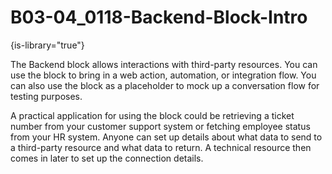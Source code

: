 # B03-04_0118-Backend-Block-Intro

{is-library="true"}

<snippet id="B03-04_0118-Backend-Block-Intro_snippet">



The Backend block allows interactions with third-party resources. You can use the block to bring in a web action, automation, or integration flow. You can also use the block as a placeholder to mock up a conversation flow for testing purposes.

A practical application for using the block could be retrieving a ticket number from your customer support system or fetching employee status from your HR system. Anyone can set up details about what data to send to a third-party resource and what data to return. A technical resource then comes in later to set up the connection details.


</snippet>